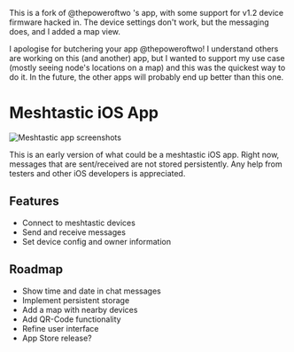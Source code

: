 This is a fork of @thepoweroftwo 's app, with some support for v1.2 device firmware hacked in.  The device settings don't work, but the messaging does, and I added a map view.

I apologise for butchering your app @thepoweroftwo!  I understand others are working on this (and another) app, but I wanted to support my use case (mostly seeing node's locations on a map) and this was the quickest way to do it.  In the future, the other apps will probably end up better than this one.

# Meshtastic iOS App

![Meshtastic app screenshots](https://abload.de/img/mesh_appj0joz.jpg)

This is an early version of what could be a meshtastic iOS app. Right now, messages that are sent/received are not stored persistently.
Any help from testers and other iOS developers is appreciated.


## Features
- Connect to meshtastic devices
- Send and receive messages
- Set device config and owner information

## Roadmap
- Show time and date in chat messages
- Implement persistent storage
- Add a map with nearby devices
- Add QR-Code functionality
- Refine user interface
- App Store release?



